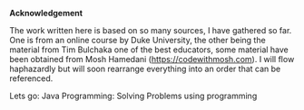 **Acknowledgement**

The work written here is based on so many sources, I have gathered so far. One is from an online course by Duke University, the other being the material from Tim Bulchaka one of the best educators, some material have been obtained from Mosh Hamedani (https://codewithmosh.com).
I will flow haphazardly but will soon rearrange everything into an order that can be referenced.

Lets go:
Java Programming: Solving Problems using programming
